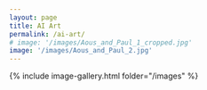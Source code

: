```yaml
---
layout: page
title: AI Art
permalink: /ai-art/
# image: '/images/Aous_and_Paul_1_cropped.jpg'
image: '/images/Aous_and_Paul_2.jpg'
---
```


{% include image-gallery.html folder="/images" %}
